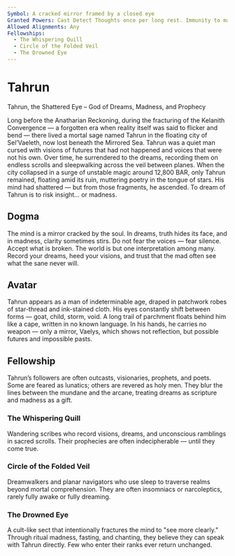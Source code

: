 ```yaml
---
Symbol: A cracked mirror framed by a closed eye
Granted Powers: Cast Detect Thoughts once per long rest. Immunity to magical sleep; dreams may be prophetic at DM's discretion.
Allowed Alignments: Any
Fellowships:
  - The Whispering Quill
  - Circle of the Folded Veil
  - The Drowned Eye
---
```


# Tahrun

Tahrun, the Shattered Eye – God of Dreams, Madness, and Prophecy

Long before the Anatharian Reckoning, during the fracturing of the Kelanith Convergence — a forgotten era when reality itself was said to flicker and bend — there lived a mortal sage named Tahrun in the floating city of Sel’Vaeleth, now lost beneath the Mirrored Sea. Tahrun was a quiet man cursed with visions of futures that had not happened and voices that were not his own. Over time, he surrendered to the dreams, recording them on endless scrolls and sleepwalking across the veil between planes. When the city collapsed in a surge of unstable magic around 12,800 BAR, only Tahrun remained, floating amid its ruin, muttering poetry in the tongue of stars. His mind had shattered — but from those fragments, he ascended. To dream of Tahrun is to risk insight… or madness.

## Dogma
The mind is a mirror cracked by the soul. In dreams, truth hides its face, and in madness, clarity sometimes stirs. Do not fear the voices — fear silence. Accept what is broken. The world is but one interpretation among many. Record your dreams, heed your visions, and trust that the mad often see what the sane never will.

## Avatar
Tahrun appears as a man of indeterminable age, draped in patchwork robes of star-thread and ink-stained cloth. His eyes constantly shift between forms — goat, child, storm, void. A long trail of parchment floats behind him like a cape, written in no known language. In his hands, he carries no weapon — only a mirror, Vaelys, which shows not reflection, but possible futures and impossible pasts.

## Fellowship
Tahrun’s followers are often outcasts, visionaries, prophets, and poets. Some are feared as lunatics; others are revered as holy men. They blur the lines between the mundane and the arcane, treating dreams as scripture and madness as a gift.

### The Whispering Quill
Wandering scribes who record visions, dreams, and unconscious ramblings in sacred scrolls. Their prophecies are often indecipherable — until they come true.

### Circle of the Folded Veil
Dreamwalkers and planar navigators who use sleep to traverse realms beyond mortal comprehension. They are often insomniacs or narcoleptics, rarely fully awake or fully dreaming.

### The Drowned Eye
A cult-like sect that intentionally fractures the mind to "see more clearly." Through ritual madness, fasting, and chanting, they believe they can speak with Tahrun directly. Few who enter their ranks ever return unchanged.